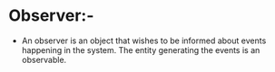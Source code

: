# Observer:-

- An observer is an object that wishes to be informed about events happening in the system. The entity generating the
  events is an observable.

